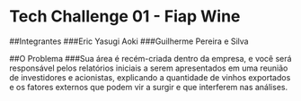 # Tech Challenge 01 - Fiap Wine

##Integrantes
###Eric Yasugi Aoki
###Guilherme Pereira e Silva

##O Problema
###Sua área é recém-criada dentro da empresa, e você será responsável pelos relatórios iniciais a serem apresentados em uma reunião de investidores e acionistas, explicando a quantidade de vinhos exportados e os fatores externos que podem vir a surgir e que interferem nas análises.
